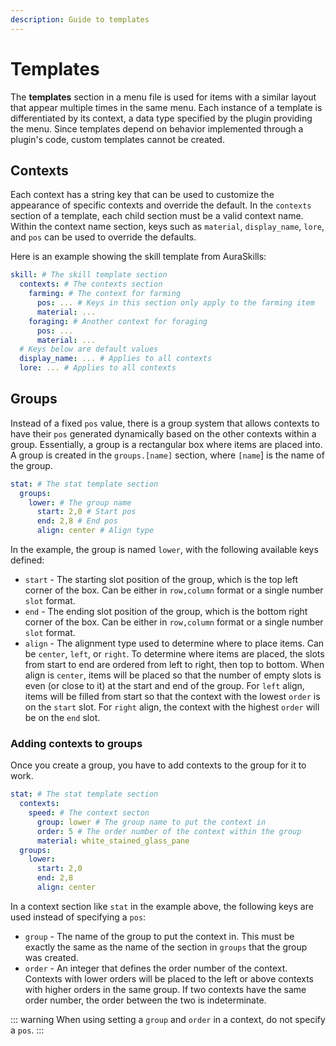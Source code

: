 ```yaml
---
description: Guide to templates
---
```


# Templates

The **templates** section in a menu file is used for items with a similar layout that appear multiple times in the same menu. Each instance of a template is differentiated by its context, a data type specified by the plugin providing the menu. Since templates depend on behavior implemented through a plugin's code, custom templates cannot be created.

## Contexts

Each context has a string key that can be used to customize the appearance of specific contexts and override the default. In the `contexts` section of a template, each child section must be a valid context name. Within the context name section, keys such as `material`, `display_name`, `lore`, and `pos` can be used to override the defaults.

Here is an example showing the skill template from AuraSkills:

```yaml
skill: # The skill template section
  contexts: # The contexts section
    farming: # The context for farming
      pos: ... # Keys in this section only apply to the farming item
      material: ...
    foraging: # Another context for foraging
      pos: ...
      material: ...
  # Keys below are default values
  display_name: ... # Applies to all contexts
  lore: ... # Applies to all contexts  
```

## Groups

Instead of a fixed `pos` value, there is a group system that allows contexts to have their `pos` generated dynamically based on the other contexts within a group. Essentially, a group is a rectangular box where items are placed into. A group is created in the `groups.[name]` section, where `[name`] is the name of the group.&#x20;

```yaml
stat: # The stat template section
  groups:
    lower: # The group name
      start: 2,0 # Start pos
      end: 2,8 # End pos
      align: center # Align type
```

In the example, the group is named `lower`, with the following available keys defined:

* `start` - The starting slot position of the group, which is the top left corner of the box. Can be either in `row,column` format or a single number `slot` format.
* `end` - The ending slot position of the group, which is the bottom right corner of the box. Can be either in `row,column` format or a single number `slot` format.
* `align` - The alignment type used to determine where to place items. Can be `center`, `left`, or `right`. To determine where items are placed, the slots from start to end are ordered from left to right, then top to bottom. When align is `center`, items will be placed so that the number of empty slots is even (or close to it) at the start and end of the group. For `left` align, items will be filled from start so that the context with the lowest `order` is on the `start` slot. For `right` align, the context with the highest `order` will be on the `end` slot.

### Adding contexts to groups

Once you create a group, you have to add contexts to the group for it to work.

```yaml
stat: # The stat template section
  contexts:
    speed: # The context secton
      group: lower # The group name to put the context in
      order: 5 # The order number of the context within the group
      material: white_stained_glass_pane
  groups:
    lower:
      start: 2,0
      end: 2,8
      align: center
```

In a context section like `stat` in the example above, the following keys are used instead of specifying a `pos`:

* `group` - The name of the group to put the context in. This must be exactly the same as the name of the section in `groups` that the group was created.
* `order` - An integer that defines the order number of the context. Contexts with lower orders will be placed to the left or above contexts with higher orders in the same group. If two contexts have the same order number, the order between the two is indeterminate.

::: warning
When using setting a `group` and `order` in a context, do not specify a `pos`.
:::
